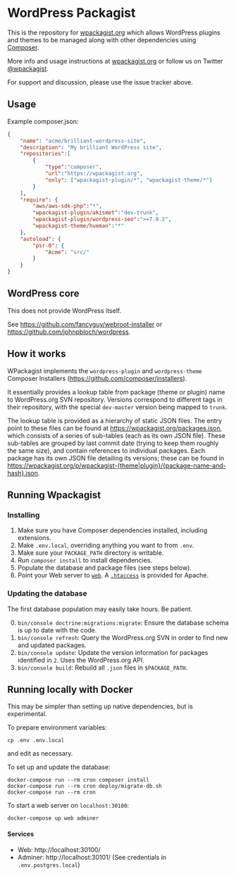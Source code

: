 WordPress Packagist
===

This is the repository for [wpackagist.org](https://wpackagist.org) which allows WordPress plugins and themes to be
managed along with other dependencies using [Composer](https://getcomposer.org).

More info and usage instructions at [wpackagist.org](https://wpackagist.org) or follow us on
Twitter [@wpackagist](https://twitter.com/wpackagist).

For support and discussion, please use the issue tracker above.

## Usage

Example composer.json:

```json
{
    "name": "acme/brilliant-wordpress-site",
    "description": "My brilliant WordPress site",
    "repositories":[
        {
            "type":"composer",
            "url":"https://wpackagist.org",
            "only": ["wpackagist-plugin/*", "wpackagist-theme/*"]
        }
    ],
    "require": {
        "aws/aws-sdk-php":"*",
        "wpackagist-plugin/akismet":"dev-trunk",
        "wpackagist-plugin/wordpress-seo":">=7.0.2",
        "wpackagist-theme/hueman":"*"
    },
    "autoload": {
        "psr-0": {
            "Acme": "src/"
        }
    }
}
```

## WordPress core

This does not provide WordPress itself.

See https://github.com/fancyguy/webroot-installer or https://github.com/johnpbloch/wordpress.

## How it works

WPackagist implements the `wordpress-plugin` and `wordpress-theme` Composer Installers
(https://github.com/composer/installers).

It essentially provides a lookup table from package (theme or plugin) name to WordPress.org
SVN repository. Versions correspond to different tags in their repository, with the special
`dev-master` version being mapped to `trunk`.

The lookup table is provided as a hierarchy of static JSON files. The entry point to these
files can be found at https://wpackagist.org/packages.json, which consists of a series of
sub-tables (each as its own JSON file). These sub-tables are grouped by last commit
date (trying to keep them roughly the same size), and contain references to individual packages.
Each package has its own JSON file detailing its versions; these can be found in
https://wpackagist.org/p/wpackagist-{theme|plugin}/{package-name-and-hash}.json.

## Running Wpackagist

### Installing

1. Make sure you have Composer dependencies installed, including extensions.
2. Make `.env.local`, overriding anything you want to from `.env`.
3. Make sure your `PACKAGE_PATH` directory is writable.
4. Run `composer install` to install dependencies.
5. Populate the database and package files (see steps below).
5. Point your Web server to [`web`](web/). A [`.htaccess`](web/.htaccess) is provided for Apache.

### Updating the database

The first database population may easily take hours. Be patient.

0. `bin/console doctrine:migrations:migrate`: Ensure the database schema is up to date with the code.
1. `bin/console refresh`: Query the WordPress.org SVN in order to find new and updated packages.
2. `bin/console update`: Update the version information for packages identified in `2`. Uses the WordPress.org API.
3. `bin/console build`: Rebuild all `.json` files in `$PACKAGE_PATH`.

## Running locally with Docker

This may be simpler than setting up native dependencies, but is
experimental.

To prepare environment variables:

    cp .env .env.local

and edit as necessary.

To set up and update the database:

    docker-compose run --rm cron composer install
    docker-compose run --rm cron deploy/migrate-db.sh
    docker-compose run --rm cron

To start a web server on `localhost:30100`:

    docker-compose up web adminer

#### Services

* Web: http://localhost:30100/
* Adminer: http://localhost:30101/ (See credentials in `.env.postgres.local`)


